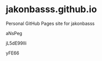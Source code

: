 # jakonbasss.github.io
Personal GitHub Pages site for jakonbasss




































aNsPeg


jL5dE99IIi

yFE66
